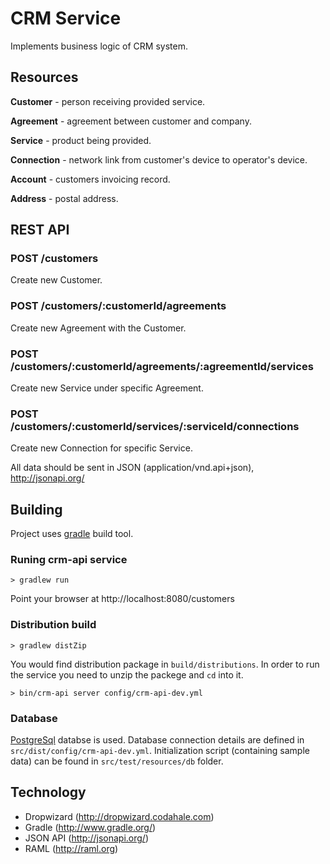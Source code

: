 # CRM Service

Implements business logic of CRM system.

## Resources
**Customer** - person receiving provided service.

**Agreement** - agreement between customer and company.

**Service** - product being provided.

**Connection** - network link from customer's device to operator's device.

**Account** - customers invoicing record.

**Address** - postal address.

## REST API

### POST /customers
Create new Customer.

### POST /customers/:customerId/agreements
Create new Agreement with the Customer.

### POST /customers/:customerId/agreements/:agreementId/services
Create new Service under specific Agreement.

### POST /customers/:customerId/services/:serviceId/connections
Create new Connection for specific Service.

All data should be sent in JSON (application/vnd.api+json), http://jsonapi.org/

## Building

Project uses [gradle](http://www.gradle.org/) build tool.

### Runing crm-api service

```
> gradlew run
```

Point your browser at http://localhost:8080/customers

### Distribution build

```
> gradlew distZip
```

You would find distribution package in `build/distributions`. In order to run the service
you need to unzip the packege and `cd` into it.

```
> bin/crm-api server config/crm-api-dev.yml
```

### Database

[PostgreSql](http://www.postgresql.org/) databse is used. Database connection details are defined in `src/dist/config/crm-api-dev.yml`. Initialization script (containing sample data) can be found in `src/test/resources/db` folder.

## Technology
* Dropwizard (http://dropwizard.codahale.com)
* Gradle (http://www.gradle.org/)
* JSON API (http://jsonapi.org/)
* RAML (http://raml.org)
